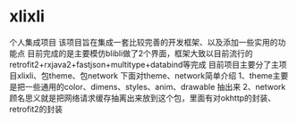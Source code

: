 # xlixli
个人集成项目
该项目旨在集成一套比较完善的开发框架、以及添加一些实用的功能点 
目前完成的是主要模仿blibli做了2个界面，框架大致以目前流行的retrofit2+rxjava2+fastjson+multitype+databind等完成
目前项目主要分了主项目xlixli、包theme、包network
下面对theme、network简单介绍
1、theme主要是把一些通用的color、dimens、styles、anim、drawable 抽出来
2、network 顾名思义就是把网络请求缓存抽离出来放到这个包，里面有对okhttp的封装、retrofit2的封装
